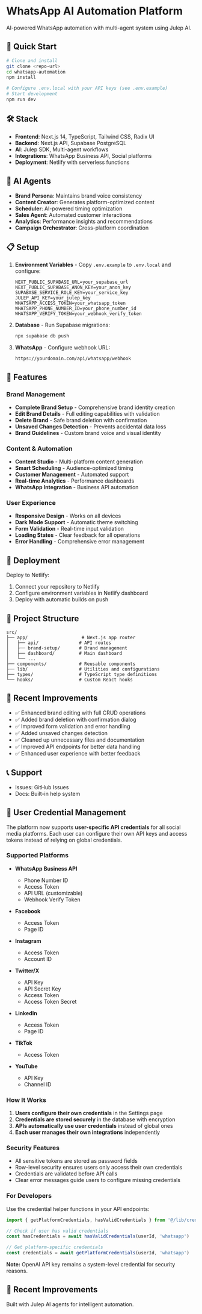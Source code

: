 # WhatsApp AI Automation Platform

AI-powered WhatsApp automation with multi-agent system using Julep AI.

## 🚀 Quick Start

```bash
# Clone and install
git clone <repo-url>
cd whatsapp-automation
npm install

# Configure .env.local with your API keys (see .env.example)
# Start development
npm run dev
```

## 🛠 Stack

- **Frontend**: Next.js 14, TypeScript, Tailwind CSS, Radix UI
- **Backend**: Next.js API, Supabase PostgreSQL
- **AI**: Julep SDK, Multi-agent workflows
- **Integrations**: WhatsApp Business API, Social platforms
- **Deployment**: Netlify with serverless functions

## 🤖 AI Agents

- **Brand Persona**: Maintains brand voice consistency
- **Content Creator**: Generates platform-optimized content  
- **Scheduler**: AI-powered timing optimization
- **Sales Agent**: Automated customer interactions
- **Analytics**: Performance insights and recommendations
- **Campaign Orchestrator**: Cross-platform coordination

## 📋 Setup

1. **Environment Variables** - Copy `.env.example` to `.env.local` and configure:
   ```env
   NEXT_PUBLIC_SUPABASE_URL=your_supabase_url
   NEXT_PUBLIC_SUPABASE_ANON_KEY=your_anon_key
   SUPABASE_SERVICE_ROLE_KEY=your_service_key
   JULEP_API_KEY=your_julep_key
   WHATSAPP_ACCESS_TOKEN=your_whatsapp_token
   WHATSAPP_PHONE_NUMBER_ID=your_phone_number_id
   WHATSAPP_VERIFY_TOKEN=your_webhook_verify_token
   ```

2. **Database** - Run Supabase migrations:
   ```bash
   npx supabase db push
   ```

3. **WhatsApp** - Configure webhook URL:
   ```
   https://yourdomain.com/api/whatsapp/webhook
   ```

## 🎯 Features

### Brand Management
- **Complete Brand Setup** - Comprehensive brand identity creation
- **Edit Brand Details** - Full editing capabilities with validation
- **Delete Brand** - Safe brand deletion with confirmation
- **Unsaved Changes Detection** - Prevents accidental data loss
- **Brand Guidelines** - Custom brand voice and visual identity

### Content & Automation
- **Content Studio** - Multi-platform content generation
- **Smart Scheduling** - Audience-optimized timing
- **Customer Management** - Automated support
- **Real-time Analytics** - Performance dashboards
- **WhatsApp Integration** - Business API automation

### User Experience
- **Responsive Design** - Works on all devices
- **Dark Mode Support** - Automatic theme switching
- **Form Validation** - Real-time input validation
- **Loading States** - Clear feedback for all operations
- **Error Handling** - Comprehensive error management

## 🚀 Deployment

Deploy to Netlify:

1. Connect your repository to Netlify
2. Configure environment variables in Netlify dashboard
3. Deploy with automatic builds on push

## 📁 Project Structure

```
src/
├── app/                    # Next.js app router
│   ├── api/               # API routes
│   ├── brand-setup/       # Brand management
│   ├── dashboard/         # Main dashboard
│   └── ...
├── components/            # Reusable components
├── lib/                   # Utilities and configurations
├── types/                 # TypeScript type definitions
└── hooks/                 # Custom React hooks
```

## 🧹 Recent Improvements

- ✅ Enhanced brand editing with full CRUD operations
- ✅ Added brand deletion with confirmation dialog
- ✅ Improved form validation and error handling
- ✅ Added unsaved changes detection
- ✅ Cleaned up unnecessary files and documentation
- ✅ Improved API endpoints for better data handling
- ✅ Enhanced user experience with better feedback

## 📞 Support

- Issues: GitHub Issues
- Docs: Built-in help system

## 🔐 User Credential Management

The platform now supports **user-specific API credentials** for all social media platforms. Each user can configure their own API keys and access tokens instead of relying on global credentials.

### Supported Platforms

- **WhatsApp Business API**
  - Phone Number ID
  - Access Token
  - API URL (customizable)
  - Webhook Verify Token

- **Facebook**
  - Access Token
  - Page ID

- **Instagram**
  - Access Token
  - Account ID

- **Twitter/X**
  - API Key
  - API Secret Key
  - Access Token
  - Access Token Secret

- **LinkedIn**
  - Access Token
  - Page ID

- **TikTok**
  - Access Token

- **YouTube**
  - API Key
  - Channel ID

### How It Works

1. **Users configure their own credentials** in the Settings page
2. **Credentials are stored securely** in the database with encryption
3. **APIs automatically use user credentials** instead of global ones
4. **Each user manages their own integrations** independently

### Security Features

- All sensitive tokens are stored as password fields
- Row-level security ensures users only access their own credentials
- Credentials are validated before API calls
- Clear error messages guide users to configure missing credentials

### For Developers

Use the credential helper functions in your API endpoints:

```typescript
import { getPlatformCredentials, hasValidCredentials } from '@/lib/credentials'

// Check if user has valid credentials
const hasCredentials = await hasValidCredentials(userId, 'whatsapp')

// Get platform-specific credentials
const credentials = await getPlatformCredentials(userId, 'whatsapp')
```

**Note:** OpenAI API key remains a system-level credential for security reasons.

## 🎨 Recent Improvements

Built with Julep AI agents for intelligent automation. 